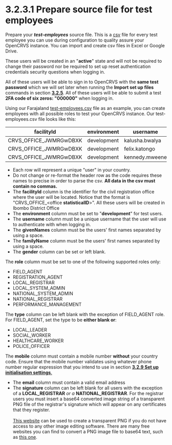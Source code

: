 # 3.2.3.1 Prepare source file for test employees

Prepare your _**test-employees**_ source file.  This is a [csv](https://en.wikipedia.org/wiki/Comma-separated\_values) file for every test employee you can use during configuration to quality assure your OpenCRVS instance.  You can import and create csv files in Excel or Google Drive. &#x20;

These users will be created in an "**active**" state and will not be required to change their password nor be required to set up reset authentication credentials security questions when logging in.

All of these users will be able to sign in to OpenCRVS with the **same test password** which we will set later when running the **Import set up files** commands in section [**3.2.5**](../3.2.5-generate-factory-reset-reference-data-backups.md).   All of these users will be able to submit a test **2FA code of six zeros: "000000"** when logging in.

Using our Farajaland [test-employees.csv](https://github.com/opencrvs/opencrvs-farajaland/blob/master/src/features/employees/source/test-employees.csv) file as an example, you can create employees with all possible roles to test your OpenCRVS instance.  Our test-employees.csv file looks like this:

| facilityId               | environment | username       | givenNames | familyName | gender | role                | type           | mobile     | email         | signature                            |
| ------------------------ | ----------- | -------------- | ---------- | ---------- | ------ | ------------------- | -------------- | ---------- | ------------- | ------------------------------------ |
| CRVS\_OFFICE\_JWMRGwDBXK | development | kalusha.bwalya | Kalusha    | Bwalya     | male   | FIELD\_AGENT        | SOCIAL\_WORKER | 0911111111 | test@test.org |                                      |
| CRVS\_OFFICE\_JWMRGwDBXK | development | felix.katongo  | Felix      | Katongo    | male   | REGISTRATION\_AGENT |                | 0922222222 | test@test.org |                                      |
| CRVS\_OFFICE\_JWMRGwDBXK | development | kennedy.mweene | Kennedy    | Mweene     | male   | LOCAL\_REGISTRAR    |                | 0933333333 | test@test.org | data:image/png;base64,iVBORw0KGgo... |

* Each row will represent a unique "user" in your country.
* Do not change or re-format the header row as the code requires these names to precise in order to parse the csv.  **All data in the csv must contain no commas.**
* The **facilityId** column is the identifier for the civil registration office where the user will be located.  Notice that the format is "CRVS\_OFFICE\_\<office **statisticalID**>".  All these users will be created in Ibombo District Office
* The **environment** column must be set to "**development**" for test users. &#x20;
* The **username** column must be a unique username that the user will use to authenticate with when logging in.
* The **givenNames** column must be the users' first names separated by using a space. &#x20;
* The **familyName** column must be the users' first names separated by using a space.&#x20;
* The **gender** column can be set or left blank.&#x20;

The **role** column must be set to one of the following supported roles only:&#x20;

* FIELD\_AGENT
* REGISTRATION\_AGENT
* LOCAL\_REGISTRAR
* LOCAL\_SYSTEM\_ADMIN
* NATIONAL\_SYSTEM\_ADMIN
* NATIONAL\_REGISTRAR
* PERFORMANCE\_MANAGEMENT

The **type** column can be left blank with the exception of FIELD\_AGENT role.  For FIELD\_AGENT, set the type to be **either blank or**:

* LOCAL\_LEADER
* SOCIAL\_WORKER
* HEALTHCARE\_WORKER
* POLICE\_OFFICER

The **mobile** column must contain a mobile number **without** your country code.  Ensure that the mobile number validates using whatever phone number regular expression that you intend to use in section [**3.2.9 Set up initialisation settings**.](../3.2.8-set-up-initialisation-settings.md)

* The **email** column must contain a valid email address
* The **signature** column can be left blank for all users with the exception of a **LOCAL\_REGISTRAR** _or a_ **NATIONAL\_REGISTRAR**.  For the registrar users you must insert a base64 converted image string of a transparent PNG file of the registrar's signature which will appear on any certificates that they register.  \
  \
  [This website](http://www.onlinesignaturecreator.com/) can be used to create a transparent PNG if you do not have access to any other image editing software.  There are many free websites you can find to convert a PNG image file to base64 text, such as [this one](https://www.base64-image.de/).

